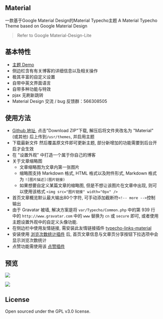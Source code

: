 ## Material
一款基于Google Material Design的Material Typecho主题
A Material Typecho Theme based on Google Material Design
>Refer to Google  Material-Design-Lite

## 基本特性
- [主题 Demo](https://blog.viosey.com)
- 侧边栏含有有关博客的详细信息以及相关操作
- 极其丰富的自定义设置
- 自带中英文界面语言
- 自带多种功能与特效
- pjax 无刷新跳转
- Material Design 交流 / bug 反馈群：566308505


## 使用方法
- [Github 地址](https://github.com/viosey/typecho-theme-material), 点击"Download ZIP"下载, 解压后将文件夹改名为 "Material"(或其他) 后上传到```/usr/themes```, 并启用主题
- 下载最新文件 然后覆盖原文件即可更新主题, 部分新增加的功能需要到后台开启才会生效
- 在 "设置外观" 中打造一个属于你自己的博客
- 关于文章缩略图
	- 文章缩略图为文章内第一张图片
	- 缩略图支持 Markdown 格式, HTML 格式以及附件形式, Markdown 格式为 ```![图片描述](图片链接)```
	- 如果想要自定义某篇文章的缩略图, 但是不想让该图片在文章中出现, 则可以使用该格式 ```<img src="图片链接" width="0px" /> ```
- 首页文章概览默认最大输出80个字符, 可手动添加截断符```<!-- more -->```控制输出
- 由于 Gravatar 被墙, 解决方案是将 ```var/Typecho/Common.php``` 中的第 939 行中的 ```http://www.gravatar.com``` 中的 ```www``` 替换为 ```cn``` 或 ```secure``` 即可, 或者使用主题设置外观中的自定义头像功能.
- 在侧边栏中使用友情链接, 需安装此友情链接插件  [typecho-links-material](https://github.com/viosey/typecho-links-material)
- 安装使用 [浏览次数统计插件](http://qiniu.viosey.com/typecho/plugins/Stat.zip) 后, 首页文章信息与文章页分享按钮下拉选项中会显示浏览次数统计
- 点赞功能需使用该 [点赞插件](http://7xqdyf.com1.z0.glb.clouddn.com/zipTeStat.zip)

## 预览
![](https://viosey.com/img/screenshot.jpg)

![](https://viosey.com/img/verticalpageview.jpg)

## License
Open sourced under the GPL v3.0 license.
